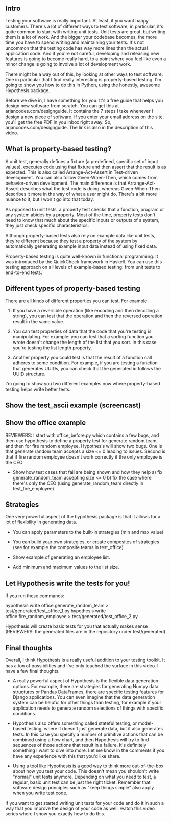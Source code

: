 ## Intro

Testing your software is really important. At least, if you want happy customers. There's a lot of different ways to test software, in particular, it's quite common to start with writing unit tests. Unit tests are great, but writing them is a lot of work. And the bigger your codebase becomes, the more time you have to spend writing and maintaining your tests. It's not uncommon that the testing code has way more lines than the actual application code. And if you're not careful, developing and releasing new features is going to become really hard, to a point where you feel like even a minor change is going to involve a lot of development work.

There might be a way out of this, by looking at other ways to test software. One in particular that I find really interesting is property-based testing. I'm going to show you how to do this in Python, using the honestly, awesome Hypothesis package.

Before we dive in, I have something for you. It's a free guide that helps you design new software from scratch. You can get this at arjancodes.com/designguide. It contains the 7 steps I take whenever I design a new piece of software. If you enter your email address on the site, you'll get the free PDF in you inbox right away. So, arjancodes.com/designguide. The link is also in the description of this video.

## What is property-based testing?

A unit test, generally defines a fixture (a predefined, specific set of input values), executes code using that fixture and then assert that the result is as expected. This is also called Arrange-Act-Assert in Test-driven development. You can also follow Given-When-Then, which comes from behavior-driven development. The main difference is that Arrange-Act-Assert describes what the test code is doing, whereas Given-When-Then describes it more in the way of what a user might do. There's a bit more nuance to it, but I won't go into that today.

As opposed to unit tests, a property test checks that a function, program or any system abides by a property. Most of the time, property tests don't need to know that much about the specific inputs or outputs of a system, they just check specific characteristics.

Although property-based tests also rely on example data like unit tests, they're different because they test a property of the system by automatically generating example input data instead of using fixed data.

Property-based testing is quite well-known in functional programming. It was introduced by the QuickCheck framework in Haskell. You can use this testing approach on all levels of example-based testing: from unit tests to end-to-end tests.

## Different types of property-based testing

There are all kinds of different properties you can test. For example:

1. If you have a reversible operation (like encoding and then decoding a string), you can test that the operation and then the reversed operation result in the same value.

2. You can test properties of data that the code that you're testing is manipulating. For example: you can test that a sorting function you wrote doesn't change the length of the list that you sort. In this case you're testing the list length property.

3. Another property you could test is that the result of a function call adheres to some condition. For example, if you are testing a function that generates UUIDs, you can check that the generated id follows the UUID structure.

I'm going to show you two different examples now where property-based testing helps write better tests.

## Show the test_ascii example (screencast)

## Show the office example

REVIEWERS: I start with office_before.py which contains a few bugs, and then use hypothesis to define a property test for generate random team, and then for fire random employee. Hypothesis will show two bugs. One is that generate random team accepts a size <= 0 leading to issues. Second is that if fire random employee doesn't work correctly if the only employee is the CEO

- Show how test cases that fail are being shown and how they help
  a) fix generate_random_team accepting size <= 0
  b) fix the case where there's only the CEO (using generate_random_team directly in test_fire_employee)

## Strategies

One very powerful aspect of the hypothesis package is that it allows for a lot of flexibility in generating data.

- You can apply parameters to the built-in strategies (min and max value)
- You can build your own strategies, or create composites of strategies (see for example the composite teams in test_office)

- Show example of generating an employee list.
- Add minimum and maximum values to the list size.

## Let Hypothesis write the tests for you!

If you run these commands:

hypothesis write office.generate_random_team > test/generated/test_office_1.py
hypothesis write office.fire_random_employee > test/generated/test_office_2.py

Hypothesis will create basic tests for you that actually makes sense (REVIEWERS: the generated files are in the repository under test/generated)

## Final thoughts

Overall, I think Hypothesis is a really useful addition to your testing toolkit. It has a ton of possibilities and I've only touched the surface in this video. I have a few final thoughts.

- A really powerful aspect of Hypothesis is the flexible data generation options. For example, there are strategies for generating Numpy data structures or Pandas DataFrames, there are specific testing features for Django applications. You can even imagine that the data generation system can be helpful for other things than testing, for example if your application needs to generate random selections of things with specific conditions.

- Hypothesis also offers something called stateful testing, or model-based testing, where it doesn't just generate data, but it also generates tests. In this case you specify a number of primitive actions that can be combined using a flow chart, and then Hypothesis will try to find sequences of those actions that result in a failure. It's definitely something I want to dive into more. Let me know in the comments if you have any experience with this that you'd like share.

- Using a tool like Hypothesis is a good way to think more out-of-the-box about how you test your code. This doesn't mean you shouldn't write "normal" unit tests anymore. Depending on what you need to test, a regular, basic unit test can be just the right ticket. Remember that software design principles such as "keep things simple" also apply when you write test code.

If you want to get started writing unit tests for your code and do it in such a way that you improve the design of your code as well, watch this video series where I show you exactly how to do this.
